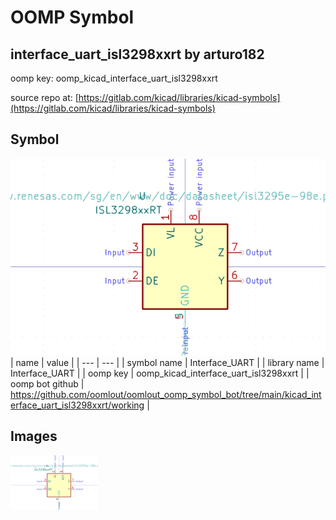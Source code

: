 # OOMP Symbol  
## interface_uart_isl3298xxrt  by arturo182  
  
oomp key: oomp_kicad_interface_uart_isl3298xxrt  
  
source repo at: [https://gitlab.com/kicad/libraries/kicad-symbols](https://gitlab.com/kicad/libraries/kicad-symbols)  
## Symbol  
  
[![working.png](working_600.png)](working.png)  
| name | value | 
| --- | --- | 
| symbol name | Interface_UART | 
| library name | Interface_UART | 
| oomp key | oomp_kicad_interface_uart_isl3298xxrt | 
| oomp bot github | https://github.com/oomlout/oomlout_oomp_symbol_bot/tree/main/kicad_interface_uart_isl3298xxrt/working | 
## Images  
  
[![working.png](working_140.png)](working.png)  
